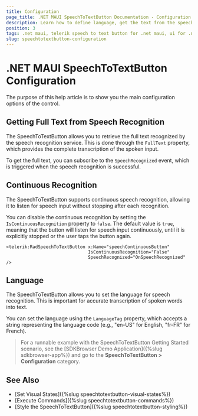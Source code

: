 ```yaml
---
title: Configuration
page_title: .NET MAUI SpeechToTextButton Documentation - Configuration
description: Learn how to define language, get the text from the speech to text recognizer when using the Telerik SpeechToTextButton for .NET MAUI.
position: 3
tags: .net maui, telerik speech to text button for .net maui, ui for .net maui, microsoft .net maui
slug: speechtotextbutton-configuration
---
```


# .NET MAUI SpeechToTextButton Configuration

The purpose of this help article is to show you the main configuration options of the control.

## Getting Full Text from Speech Recognition

The SpeechToTextButton allows you to retrieve the full text recognized by the speech recognition service. 
This is done through the `FullText` property, which provides the complete transcription of the spoken input.

To get the full text, you can subscribe to the `SpeechRecognized` event, which is triggered when the speech recognition is successful.

## Continuous Recognition

The SpeechToTextButton supports continuous speech recognition, allowing it to listen for speech input without stopping after each recognition.

You can disable the continuous recognition by setting the `IsContinuousRecognition` property to `false`. The default value is `true`, meaning that the button will listen for speech input continuously, until it is explicitly stopped or the user taps the button again.

```XAML
<telerik:RadSpeechToTextButton x:Name="speechContinuousButton" 
							   IsContinuousRecognition="False"
							   SpeechRecognized="OnSpeechRecognized" />
```

## Language

The SpeechToTextButton allows you to set the language for speech recognition. This is important for accurate transcription of spoken words into text. 

You can set the language using the `LanguageTag` property, which accepts a string representing the language code (e.g., "en-US" for English, "fr-FR" for French).

<snippet id='speechtotext-language-tag' />

> For a runnable example with the SpeechToTextButton Getting Started scenario, see the [SDKBrowser Demo Application]({%slug sdkbrowser-app%}) and go to the **SpeechToTextButton > Configuration** category.

## See Also

- [Set Visual States]({%slug speechtotextbutton-visual-states%})
- [Execute Commands]({%slug speechtotextbutton-commands%})
- [Style the SpeechToTextButton]({%slug speechtotextbutton-styling%})
